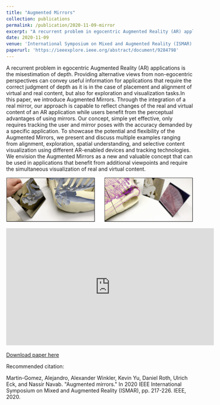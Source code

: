 ```yaml
---
title: "Augmented Mirrors"
collection: publications
permalink: /publication/2020-11-09-mirror
excerpt: "A recurrent problem in egocentric Augmented Reality (AR) applications is the misestimation of depth. Providing alternative views from non-egocentric perspectives can convey useful information for applications that require the correct judgment of depth as it is in the case of placement and alignment of virtual and real content, but also for exploration and visualization tasks.In this paper, we introduce Augmented Mirrors. Through the integration of a real mirror, our approach is capable to reflect changes of the real and virtual content of an AR application while users benefit from the perceptual advantages of using mirrors. Our concept, simple yet effective, only requires tracking the user and mirror…<br/><img src='/images/mirrorTeaser.jpg'>"
date: 2020-11-09
venue: 'International Symposium on Mixed and Augmented Reality (ISMAR)'
paperurl: 'https://ieeexplore.ieee.org/abstract/document/9284798'
---
```

A recurrent problem in egocentric Augmented Reality (AR) applications is the misestimation of depth. Providing alternative views from non-egocentric perspectives can convey useful information for applications that require the correct judgment of depth as it is in the case of placement and alignment of virtual and real content, but also for exploration and visualization tasks.In this paper, we introduce Augmented Mirrors. Through the integration of a real mirror, our approach is capable to reflect changes of the real and virtual content of an AR application while users benefit from the perceptual advantages of using mirrors. Our concept, simple yet effective, only requires tracking the user and mirror poses with the accuracy demanded by a specific application. To showcase the potential and flexibility of the Augmented Mirrors, we present and discuss multiple examples ranging from alignment, exploration, spatial understanding, and selective content visualization using different AR-enabled devices and tracking technologies. We envision the Augmented Mirrors as a new and valuable concept that can be used in applications that benefit from additional viewpoints and require the simultaneous visualization of real and virtual content.

![Teaser](/images/mirrorTeaser.jpg)

<iframe width="560" height="315" src="https://www.youtube.com/embed/Jhz7ccfLfvY" title="YouTube video player" frameborder="0" allow="accelerometer; autoplay; clipboard-write; encrypted-media; gyroscope; picture-in-picture" allowfullscreen></iframe>

[Download paper here](https://ieeexplore.ieee.org/stamp/stamp.jsp?arnumber=9284798)


Recommended citation: 

Martin-Gomez, Alejandro, Alexander Winkler, Kevin Yu, Daniel Roth, Ulrich Eck, and Nassir Navab. "Augmented mirrors." In 2020 IEEE International Symposium on Mixed and Augmented Reality (ISMAR), pp. 217-226. IEEE, 2020.